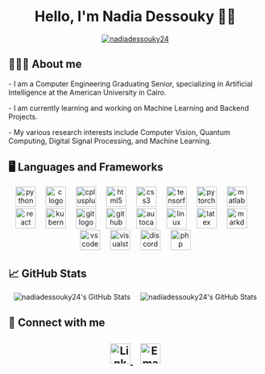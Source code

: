 <h1 align="center">Hello, I'm Nadia Dessouky 👋🏼 </h1>

<p align="center"> <a href="https://github.com/ryo-ma/github-profile-trophy"><img src="https://github-profile-trophy.vercel.app/?username=nadiadessouky24" alt="nadiadessouky24" /></a> </p>

<h2 align= "left"> 👩🏼‍💻 About me</h2>
<p align="left">- I am a Computer Engineering Graduating Senior, specializing in Artificial Intelligence at the American University in Cairo.</p> 

<p align="left">- I am currently learning and working on Machine Learning and Backend Projects.</p> 

<p alight="left"> - My various research interests include Computer Vision, Quantum Computing, Digital Signal Processing, and Machine Learning. </p> 


<h2 align = "left"> 🖥️ Languages and Frameworks </h2>

<div align  = "center">
  <img src="https://skillicons.dev/icons?i=py" height="40" alt="python logo"  />
  <img width="12" />
  <img src="https://skillicons.dev/icons?i=c" height="40" alt="c logo"  />
  <img width="12" />
  <img src="https://skillicons.dev/icons?i=cpp" height="40" alt="cplusplus logo"  />
  <img width="12" />
  <img src="https://skillicons.dev/icons?i=html" height="40" alt="html5 logo"  />
  <img width="12" />
  <img src="https://skillicons.dev/icons?i=css" height="40" alt="css3 logo"  />
  <img width="12" />
  <img src="https://skillicons.dev/icons?i=tensorflow" height="40" alt="tensorflow logo"  />
  <img width="12" />
  <img src="https://skillicons.dev/icons?i=pytorch" height="40" alt="pytorch logo"  />
  <img width="12" />
  <img src="https://skillicons.dev/icons?i=matlab" height="40" alt="matlab logo"  />
  <img width="12" />
  <img src="https://skillicons.dev/icons?i=react" height="40" alt="react logo"  />
  <img width="12" />
  <img src="https://skillicons.dev/icons?i=kubernetes" height="40" alt="kubernetes logo"  />
  <img width="12" />
  <img src="https://skillicons.dev/icons?i=git" height="40" alt="git logo"  />
  <img width="12" />
  <img src="https://skillicons.dev/icons?i=github" height="40" alt="github logo"  />
  <img width="12" />
  <img src="https://skillicons.dev/icons?i=autocad" height="40" alt="autocad logo"  />
  <img width="12" />
  <img src="https://skillicons.dev/icons?i=linux" height="40" alt="linux logo"  />
  <img width="12" />
  <img src="https://skillicons.dev/icons?i=latex" height="40" alt="latex logo"  />
  <img width="12" />
  <img src="https://skillicons.dev/icons?i=md" height="40" alt="markdown logo"  />
  <img width="12" />
  <img src="https://skillicons.dev/icons?i=vscode" height="40" alt="vscode logo"  />
  <img width="12" />
  <img src="https://skillicons.dev/icons?i=visualstudio" height="40" alt="visualstudio logo"  />
  <img width="12" />
  <img src="https://skillicons.dev/icons?i=discord" height="40" alt="discord logo"  />
  <img width="12" />
  <img src="https://skillicons.dev/icons?i=php" height="40" alt="php logo"  />

<h2 align="left">📈 GitHub Stats</h2>

<div align="center">

<img src="https://github-readme-stats.vercel.app/api?username=nadiadessouky24&theme=radical&show_icons=true&hide_border=true&count_private=true" alt="nadiadessouky24's GitHub Stats" />
<img width="12" />

<img src="https://github-readme-stats.vercel.app/api/top-langs/?username=nadiadessouky24&theme=radical&show_icons=true&hide_border=true&layout=compact" alt="nadiadessouky24's GitHub Stats" />

</div>

<h2 align = "Left"> 🤝 Connect with me <h2>

<p align="center">
  <a href= "https://www.linkedin.com/in/nadia-dessouky-b5576a21a/" target="_blank">
    <img src="https://skillicons.dev/icons?i=linkedin" alt="LinkedIn" height="40" " />
  </a>&nbsp;&nbsp;
  <a href="mailto:nadiadessouky@aucegypt.edu">
    <img src="https://skillicons.dev/icons?i=gmail" alt="Email" height="40" />
  </a>
</p>


